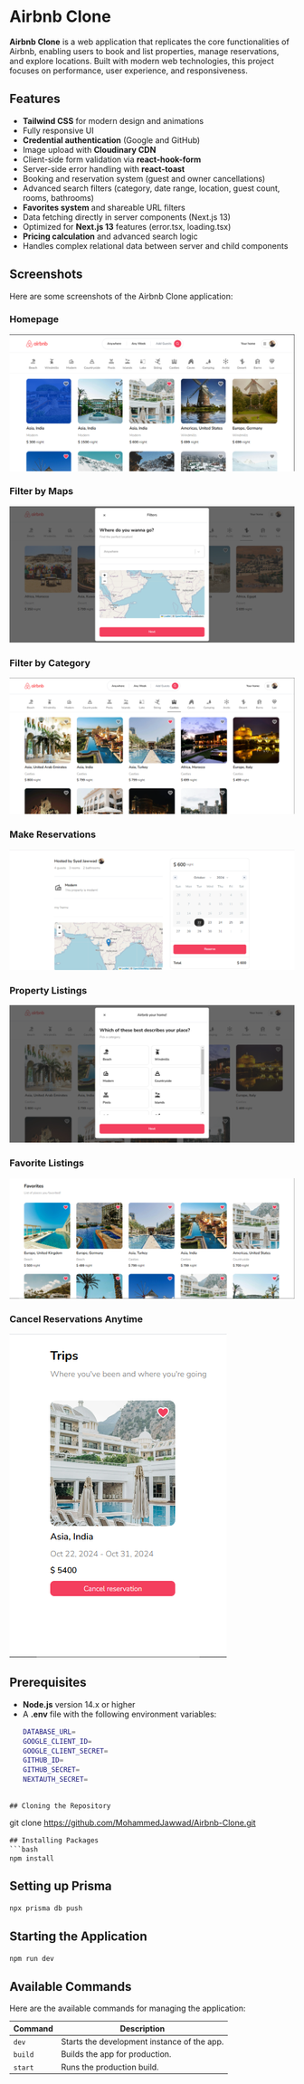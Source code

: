 # Airbnb Clone

**Airbnb Clone** is a web application that replicates the core functionalities of Airbnb, enabling users to book and list properties, manage reservations, and explore locations. Built with modern web technologies, this project focuses on performance, user experience, and responsiveness.

## Features
- **Tailwind CSS** for modern design and animations
- Fully responsive UI
- **Credential authentication** (Google and GitHub)
- Image upload with **Cloudinary CDN**
- Client-side form validation via **react-hook-form**
- Server-side error handling with **react-toast**
- Booking and reservation system (guest and owner cancellations)
- Advanced search filters (category, date range, location, guest count, rooms, bathrooms)
- **Favorites system** and shareable URL filters
- Data fetching directly in server components (Next.js 13)
- Optimized for **Next.js 13** features (error.tsx, loading.tsx)
- **Pricing calculation** and advanced search logic
- Handles complex relational data between server and child components

## Screenshots
Here are some screenshots of the Airbnb Clone application:

### Homepage
![Homepage](public/images/homepage.png)

### Filter by Maps
![Filter by Maps](public/images/filter%20by%20maps.png)

### Filter by Category
![Filter by Category](public/images/filter%20by%20category.png)

### Make Reservations
![Make Reservations](public/images/makeReservations.png)

### Property Listings
![Property Listings](public/images/propertylisting.png)

### Favorite Listings
![Favorite Listings](public/images/favoriteListing.png)

### Cancel Reservations Anytime
![Cancel Reservations](public/images/cancelReservation.png)

## Prerequisites
- **Node.js** version 14.x or higher
- A **.env** file with the following environment variables:
  ```bash
  DATABASE_URL=
  GOOGLE_CLIENT_ID=
  GOOGLE_CLIENT_SECRET=
  GITHUB_ID=
  GITHUB_SECRET=
  NEXTAUTH_SECRET=
```

## Cloning the Repository
```
git clone https://github.com/MohammedJawwad/Airbnb-Clone.git
```
## Installing Packages
```bash
npm install
```
## Setting up Prisma
```bash
npx prisma db push
```
## Starting the Application
```bash
npm run dev
```
## Available Commands
Here are the available commands for managing the application:

| Command  | Description                              |
|----------|------------------------------------------|
| `dev`    | Starts the development instance of the app. |
| `build`  | Builds the app for production.           |
| `start`  | Runs the production build.               |

